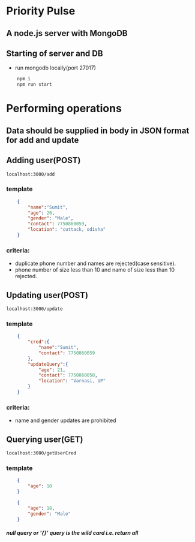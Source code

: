 # Priority Pulse
## A node.js server with MongoDB

## Starting of server and DB
   - run mongodb locally(port 27017)
```bash
    npm i
    npm run start
``` 
 
# Performing operations
## Data should be supplied in body in JSON format for add and update
## Adding user(POST)
    localhost:3000/add
### template
```json
    {
        "name":"Sumit",
        "age": 20,
        "gender": "Male",
        "contact": 7750860059,
        "location": "cuttack, odisha"
    }
```
### criteria: 
- duplicate phone number and names are rejected(case sensitive).
- phone number of size less than 10 and name of size less than 10 rejected.

## Updating user(POST)
    localhost:3000/update
### template
```json
    {
        "cred":{
            "name":"Sumit",
            "contact": 7750860059
        },
        "updateQuery":{
            "age": 21,
            "contact": 7750860058,
            "location": "Varnasi, UP"
        }
    }
```

### criteria:
- name and gender updates are prohibited

## Querying user(GET)
    localhost:3000/getUserCred
### template
```json
    {
        "age": 18
    }
```
```json
    {
        "age": 18,
        "gender": "Male"
    }
```
##### null query or '{}' query is the wild card i.e. return all
